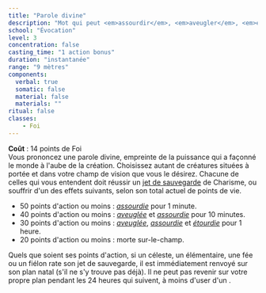 ```yaml
---
title: "Parole divine"
description: "Mot qui peut <em>assourdir</em>, <em>aveugler</em>, <em>étourdir</em>, voire tuer sur-le-champ."
school: "Évocation"
level: 3
concentration: false
casting_time: "1 action bonus"
duration: "instantanée"
range: "9 mètres"
components:
  verbal: true
  somatic: false
  material: false
  materials: ""
ritual: false
classes:
    - Foi
---
```

**Coût** : 14 points de Foi  
Vous prononcez une parole divine, empreinte de la puissance qui a façonné le monde à l'aube de la création. Choisissez autant de créatures situées à portée et dans votre champ de vision que vous le désirez. Chacune de celles qui vous entendent doit réussir un [jet de sauvegarde](/utiliser-les-caracteristiques/#jets-de-sauvegarde) de Charisme, ou souffrir d'un des effets suivants, selon son total actuel de points de vie.

* 50 points d'action ou moins : [_assourdie_](/gerer-la-sante-du-personnage/#assourdi) pour 1 minute.
* 40 points d'action ou moins : [_aveuglée_](/gerer-la-sante-du-personnage/#aveugle) et [_assourdie_](/gerer-la-sante-du-personnage/#assourdi) pour 10 minutes.
* 30 points d'action ou moins : [_aveuglée_](/gerer-la-sante-du-personnage/#aveugle), [_assourdie_](/gerer-la-sante-du-personnage/#assourdi) et [_étourdie_](/gerer-la-sante-du-personnage/#etourdi) pour 1 heure.
* 20 points d'action ou moins : morte sur-le-champ.

Quels que soient ses points d'action, si un céleste, un élémentaire, une fée ou un fiélon rate son jet de sauvegarde, il est immédiatement renvoyé sur son plan natal (s'il ne s'y trouve pas déjà). Il ne peut pas revenir sur votre propre plan pendant les 24 heures qui suivent, à moins d'user d'un <ST s="souhait"/>.
